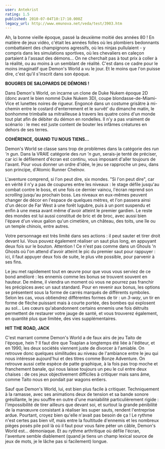 ```yaml
---
user: Antekrist
rating: 1.5
published: 2010-07-04T10:17:10.000Z
legacy_url: http://www.emunova.net/veda/test/3903.htm
---
```

Ah, la bonne vieille époque, passé la deuxième moitié des années 80 ! En matière de jeux vidéo, c'était les années folles où les plombiers bedonnants combattaient des champignons agressifs, où les ninjas pullulaient - y compris dans les simulations sportives, où les chevaliers en caleçon partaient à l'assaut des démons... On ne cherchait pas à tout prix à coller à la réalité, ou au moins à un semblant de réalité. C'est dans ce cadre pour le moins imaginatif que Demon's World a vu le jour. Et le moins que l'on puisse dire, c'est qu'il s'inscrit dans son époque.  

  

**BOUGRES DE SALOPARDS DE DÉMONS !**  

Dans Demon's World, on incarne un clone de Duke Nukem époque 2D (donc avant le bien nommé Duke Nukem 3D), coupe blondasse-de-Miami-Vice et lunettes noires de rigueur. Engoncé dans un costume grisâtre à mi-chemin entre le costard d'enterrement et le survêt' du dimanche matin, le bonhomme trimballe sa mitrailleuse à travers les quatre coins d'un monde tout plat afin de débiter du démon en rondelles. Il n'y a pas vraiment de scénario : le mec est juste content de bouter les infâmes créatures en dehors de ses terres.  

  

**COHÉRENCE, QUAND TU NOUS TIENS...**  

Demon's World se classe sans trop de problèmes dans la catégorie des _run 'n gun_. Dans la VRAIE catégorie des _run 'n gun_, serais-je tenté de préciser, car ici le défilement d'écran est continu, vous imposant d'aller toujours de l'avant. Pour vous donner un ordre d'idée, le jeu se rapproche un peu, dans son principe, d'Atomic Runner Chelnov.  

L'aventure comprend, si l'on peut dire, six mondes. "Si l'on peut dire", car en vérité il n'y a pas de coupures entre les niveaux : le stage défile jusqu'au combat contre le boss, et une fois ce dernier vaincu, l'écran reprend son _scrolling_ jusqu'au prochain boss. Les niveaux en eux-mêmes peuvent changer de décor en l'espace de quelques mètres, et l'on passera ainsi d'un décor de Far West à une forêt lugubre, puis à un pont suspendu et enfin à une mesa avant même d'avoir atteint le premier gardien. Le reste des mondes est lui aussi constitué de bric et de broc, avec aussi bien l'épave d'un vieux galion qu'un cimetière, un château, des toits, une île ou un temple chinois, entre autres.  

Votre personnage est très limité dans ses actions : il peut sauter et tirer droit devant lui. Vous pouvez également réaliser un saut plus long, en appuyant deux fois sur le bouton. Attention ! Ce n'est pas comme dans un Ghouls 'n Ghosts où l'on attend d'avoir atteint le pic du premier saut pour rappuyer : ici, il faut appuyer deux fois de suite, le plus vite possible, pour parvenir à ses fins.  

Le jeu met rapidement tout en œuvre pour que vous vous serviez de ce bond amélioré : les ennemis comme les bonus se trouvent souvent en hauteur. De même, il viendra un moment où vous ne pourrez pas franchir les précipices avec un saut standard. Pour en revenir aux bonus, les options se présentent sous la forme de carrés marqués de différents symboles. Selon les cas, vous obtiendrez différentes formes de tir : un _3-way_, un tir en forme de flèche puissant mais à courte portée, des bombes qui explosent au sol... Les cœurs qu'abandonnent certains ennemis une fois détruits permettent de restaurer votre jauge de santé, et vous trouverez également, en quantité plus que limitée, des vies supplémentaires.  

  

**HIT THE ROAD, JACK**  

C'est marrant comme Demon's World a de faux airs de jeu Taito de l'époque, hein ? Il faut dire que Toaplan a longtemps été liée à l'éditeur, et en 1990, les deux sociétés viennent juste de divorcer à l'amiable. On retrouve donc quelques similitudes au niveau de l'ambiance entre le jeu qui nous intéresse aujourd'hui et des titres comme Bonze Adventure. On retrouve aussi cette espèce de patte graphique, à la fois pas trop moche et franchement banale, qui nous laisse toujours un peu le cul entre deux chaises : de ces jeux objectivement difficiles à critiquer mais sans âme, comme Taito nous en pondait par wagons entiers.  

Sauf que Demon's World, lui, est bien plus facile à critiquer. Techniquement à la ramasse, avec ses animations deux de tension et sa bande sonore grésillante, le jeu souffre en outre d'une maniabilité particulièrement rigide : l'impossibilité de tirer ailleurs que devant soi, et surtout la grande pénibilité de la manœuvre consistant à réaliser les super sauts, rendent l'entreprise ardue. Pourtant, croyez bien qu'elle n'avait pas besoin de ça ! Le rythme n'est certes pas bien vif, mais entre la foultitude d'ennemis et les nombreux pièges posés pile poil là où il faut pour vous faire péter un câble, Demon's World est... démoniaque. Et au rythme arthritique où défile l'écran, l'aventure semble diablement (quand je tiens un champ lexical source de jeux de mots, je le lâche pas si facilement) longue.
